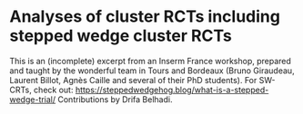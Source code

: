 # Analyses of cluster RCTs including stepped wedge cluster RCTs
This is an (incomplete) excerpt from an Inserm France workshop, prepared and taught by the wonderful team in Tours and Bordeaux (Bruno Giraudeau, Laurent Billot, Agnès Caille and several of their PhD students). 
For SW-CRTs, check out: https://steppedwedgehog.blog/what-is-a-stepped-wedge-trial/
Contributions by Drifa Belhadi.
